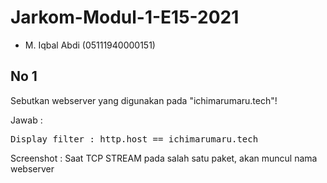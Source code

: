 # Jarkom-Modul-1-E15-2021

- M. Iqbal Abdi (05111940000151)

## No 1
Sebutkan webserver yang digunakan pada "ichimarumaru.tech"!

Jawab :

<pre>Display filter : http.host == ichimarumaru.tech</pre>

Screenshot :
Saat TCP STREAM pada salah satu paket, akan muncul nama webserver
